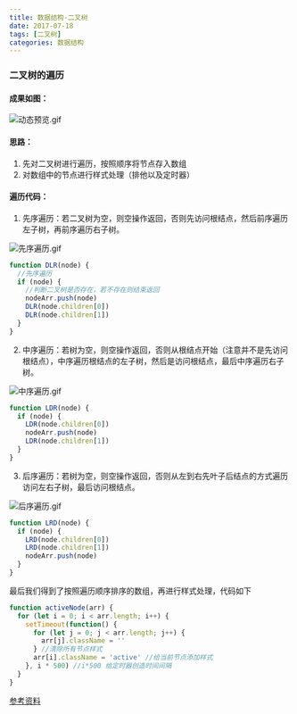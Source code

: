```yaml
---
title: 数据结构-二叉树
date: 2017-07-18
tags: [二叉树]
categories: 数据结构
---
```


### 二叉树的遍历

#### 成果如图：

![动态预览.gif](http://upload-images.jianshu.io/upload_images/4869616-1aeaced9f5b5beb3.gif?imageMogr2/auto-orient/strip)

#### 思路：

1. 先对二叉树进行遍历，按照顺序将节点存入数组
2. 对数组中的节点进行样式处理（排他以及定时器）

#### 遍历代码：

1.  先序遍历：若二叉树为空，则空操作返回，否则先访问根结点，然后前序遍历左子树，再前序遍历右子树。

![先序遍历.gif](http://upload-images.jianshu.io/upload_images/4869616-3758fa00ca766609.gif?imageMogr2/auto-orient/strip)

```js
function DLR(node) {
  //先序遍历
  if (node) {
    //判断二叉树是否存在，若不存在则结束返回
    nodeArr.push(node)
    DLR(node.children[0])
    DLR(node.children[1])
  }
}
```

2.  中序遍历：若树为空，则空操作返回，否则从根结点开始（注意并不是先访问根结点），中序遍历根结点的左子树，然后是访问根结点，最后中序遍历右子树。

![中序遍历.gif](http://upload-images.jianshu.io/upload_images/4869616-084d52df07787155.gif?imageMogr2/auto-orient/strip)

```js
function LDR(node) {
  if (node) {
    LDR(node.children[0])
    nodeArr.push(node)
    LDR(node.children[1])
  }
}
```

3.  后序遍历：若树为空，则空操作返回，否则从左到右先叶子后结点的方式遍历访问左右子树，最后访问根结点。

![后序遍历.gif](http://upload-images.jianshu.io/upload_images/4869616-d2bf7e0ecada1d51.gif?imageMogr2/auto-orient/strip)

```js
function LRD(node) {
  if (node) {
    LRD(node.children[0])
    LRD(node.children[1])
    nodeArr.push(node)
  }
}
```

最后我们得到了按照遍历顺序排序的数组，再进行样式处理，代码如下

```js
function activeNode(arr) {
  for (let i = 0; i < arr.length; i++) {
    setTimeout(function() {
      for (let j = 0; j < arr.length; j++) {
        arr[j].className = ''
      } //清除所有节点样式
      arr[i].className = 'active' //给当前节点添加样式
    }, i * 500) //i*500 给定时器创造时间间隔
  }
}
```

[参考资料](https://segmentfault.com/a/1190000000740261)
